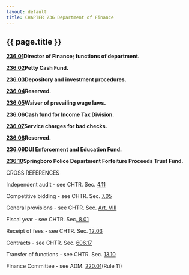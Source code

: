```yaml
---
layout: default 
title: CHAPTER 236 Department of Finance
---
```


{{ page.title }}
----------------

[**236.01**](179b362e.html)**Director of Finance; functions of
department.**

[**236.02**](17a2fc06.html)**Petty Cash Fund.**

[**236.03**](17a601be.html)**Depository and investment procedures.**

[**236.04**](17ae6caa.html)**Reserved.**

[**236.05**](17b116fa.html)**Waiver of prevailing wage laws.**

[**236.06**](17b4b5df.html)**Cash fund for Income Tax Division.**

[**236.07**](17b78e09.html)**Service charges for bad checks.**

[**236.08**](17ba565b.html)**Reserved.**

[**236.09**](17bd6b11.html)**DUI Enforcement and Education Fund.**

[**236.10**](17c32972.html)**Springboro Police Department Forfeiture
Proceeds Trust Fund.**

CROSS REFERENCES

Independent audit - see CHTR. Sec. [4.11](137d04dc.html)

Competitive bidding - see CHTR. Sec. [7.05](13eb6b02.html)

General provisions - see CHTR. Sec. [Art. VIII](13efe609.html)

Fiscal year - see CHTR. Sec[. 8.01](14027211.html)

Receipt of fees - see CHTR. Sec. [12.03](149a368b.html)

Contracts - see CHTR. Sec. [606.17](14d1a4bb.html)

Transfer of functions - see CHTR. Sec. [13.10](14daa15e.html)

Finance Committee - see ADM. [220.01](16404c1d.html)(Rule 11)
